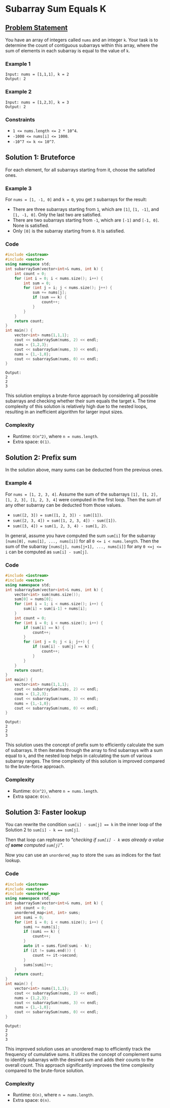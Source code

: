 # Subarray Sum Equals K

## [Problem Statement](https://leetcode.com/problems/subarray-sum-equals-k/)

You have an array of integers called `nums` and an integer `k`. Your task is to determine the count of contiguous subarrays within this array, where the sum of elements in each subarray is equal to the value of `k`.

### Example 1
```text
Input: nums = [1,1,1], k = 2
Output: 2
```
### Example 2
```text
Input: nums = [1,2,3], k = 3
Output: 2
``` 

### Constraints

* `1 <= nums.length <= 2 * 10^4`.
* `-1000 <= nums[i] <= 1000`.
* `-10^7 <= k <= 10^7`.

## Solution 1: Bruteforce

For each element, for all subarrays starting from it, choose the satisfied ones.

### Example 3
For `nums = [1, -1, 0]` and `k = 0`, you get `3` subarrays for the result:
* There are three subarrays starting from `1`, which are `[1]`, `[1, -1]`, and `[1, -1, 0]`. Only the last two are satisfied.
* There are two subarrays starting from `-1`, which are `[-1]` and `[-1, 0]`. None is satisfied.
* Only `[0]` is the subarray starting from `0`. It is satisfied.

### Code
```cpp
#include <iostream>
#include <vector>
using namespace std;
int subarraySum(vector<int>& nums, int k) {
    int count = 0;
    for (int i = 0; i < nums.size(); i++) {
        int sum = 0;
        for (int j = i; j < nums.size(); j++) {
            sum += nums[j];
            if (sum == k) {
                count++;
            }
        }
    }
    return count;
}
int main() {
    vector<int> nums{1,1,1};
    cout << subarraySum(nums, 2) << endl;
    nums = {1,2,3};
    cout << subarraySum(nums, 3) << endl;
    nums = {1,-1,0};
    cout << subarraySum(nums, 0) << endl;
}
```
```text
Output:
2
2
3
```

This solution employs a brute-force approach by considering all possible subarrays and checking whether their sum equals the target `k`. The time complexity of this solution is relatively high due to the nested loops, resulting in an inefficient algorithm for larger input sizes.

### Complexity
* Runtime: `O(n^2)`, where `n = nums.length`.
* Extra space: `O(1)`.

## Solution 2: Prefix sum
In the solution above, many sums can be deducted from the previous ones.

### Example 4
For `nums = [1, 2, 3, 4]`. Assume the sum of the subarrays `[1], [1, 2], [1, 2, 3], [1, 2, 3, 4]` were computed in the first loop. Then the sum of any other subarray can be deducted from those values.
* `sum([2, 3]) = sum([1, 2, 3]) - sum([1])`.
* `sum([2, 3, 4]) = sum([1, 2, 3, 4]) - sum([1])`.
* `sum([3, 4]) = sum(1, 2, 3, 4) - sum(1, 2)`.

In general, assume you have computed the sum `sum[i]` for the subarray `[nums[0], nums[1], ..., nums[i]]` for all `0 <= i < nums.length`. Then the sum of the subarray `[nums[j], nums[j+1], ..., nums[i]]` for any `0 <=j <= i` can be computed as `sum[i] - sum[j]`.

### Code
```cpp
#include <iostream>
#include <vector>
using namespace std;
int subarraySum(vector<int>& nums, int k) {
    vector<int> sum(nums.size());
    sum[0] = nums[0];
    for (int i = 1; i < nums.size(); i++) {
        sum[i] = sum[i-1] + nums[i];
    }
    int count = 0;
    for (int i = 0; i < nums.size(); i++) {
        if (sum[i] == k) {
            count++;
        }
        for (int j = 0; j < i; j++) {
            if (sum[i] - sum[j] == k) {
                count++;
            }
        }
    }
    return count;
}
int main() {
    vector<int> nums{1,1,1};
    cout << subarraySum(nums, 2) << endl;
    nums = {1,2,3};
    cout << subarraySum(nums, 3) << endl;
    nums = {1,-1,0};
    cout << subarraySum(nums, 0) << endl;
}
```
```text
Output:
2
2
3
```

This solution uses the concept of prefix sum to efficiently calculate the sum of subarrays. It then iterates through the array to find subarrays with a sum equal to `k`, and the nested loop helps in calculating the sum of various subarray ranges. The time complexity of this solution is improved compared to the brute-force approach.

### Complexity
* Runtime: `O(n^2)`, where `n = nums.length`.
* Extra space: `O(n)`.

## Solution 3: Faster lookup

You can rewrite the condition `sum[i] - sum[j] == k` in the inner loop of the Solution 2 to `sum[i] - k == sum[j]`. 

Then that loop can rephrase to *"checking if `sum[i] - k` was already a value of **some** computed `sum[j]`"*. 

Now you can use an `unordered_map` to store the `sums` as indices for the fast lookup.

### Code
```cpp
#include <iostream>
#include <vector>
#include <unordered_map>
using namespace std;
int subarraySum(vector<int>& nums, int k) {
    int count = 0;
    unordered_map<int, int> sums;
    int sumi = 0;
    for (int i = 0; i < nums.size(); i++) {
        sumi += nums[i];
        if (sumi == k) {
            count++;
        }
        auto it = sums.find(sumi - k);
        if (it != sums.end()) {
            count += it->second;
        }
        sums[sumi]++;
    }
    return count;
}
int main() {
    vector<int> nums{1,1,1};
    cout << subarraySum(nums, 2) << endl;
    nums = {1,2,3};
    cout << subarraySum(nums, 3) << endl;
    nums = {1,-1,0};
    cout << subarraySum(nums, 0) << endl;
}
```
```text
Output:
2
2
3
```

This improved solution uses an unordered map to efficiently track the frequency of cumulative sums. It utilizes the concept of complement sums to identify subarrays with the desired sum and adds their counts to the overall count. This approach significantly improves the time complexity compared to the brute-force solution.

### Complexity
* Runtime: `O(n)`, where `n = nums.length`.
* Extra space: `O(n)`.

